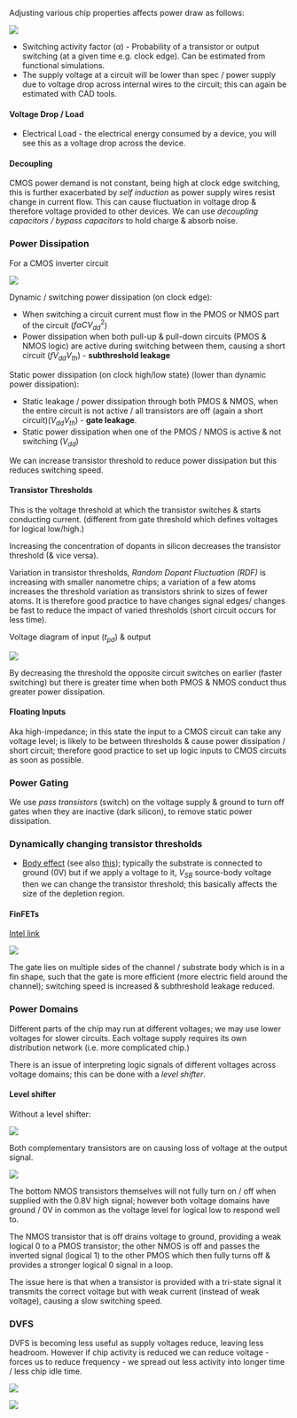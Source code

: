 Adjusting various chip properties affects power draw as follows:

![](misc/Pasted%20image%2020240111165733.png)

- Switching activity factor ($\alpha$) - Probability of a transistor or output switching (at a given time e.g. clock edge). Can be estimated from functional simulations.
- The supply voltage at a circuit will be lower than spec / power supply due to voltage drop across internal wires to the circuit; this can again be estimated with CAD tools.



#### Voltage Drop / Load
- Electrical Load - the electrical energy consumed by a device, you will see this as a voltage drop across the device.

#### Decoupling
CMOS power demand is not constant, being high at clock edge switching, this is further exacerbated by *self induction* as power supply wires resist change in current flow. This can cause fluctuation in voltage drop & therefore voltage provided to other devices. We can use *decoupling capacitors / bypass capacitors* to hold charge & absorb noise.

### Power Dissipation

For a CMOS inverter circuit

![](misc/Pasted%20image%2020240111230112.png)


Dynamic / switching power dissipation (on clock edge):
- When switching a circuit current must flow in the PMOS or NMOS part of the circuit ($f \alpha CV_{dd}^2$)
- Power dissipation when both pull-up & pull-down circuits (PMOS & NMOS logic) are active during switching between them, causing a short circuit ($fV_{dd}V_{th}$) - **subthreshold leakage**

Static power dissipation (on clock high/low state) (lower than dynamic power dissipation):
- Static  leakage / power dissipation through both PMOS & NMOS, when the entire circuit is not active / all transistors are off (again a short circuit)($V_{dd}V_{th}$) - **gate leakage**.
- Static power dissipation when one of the PMOS / NMOS is active & not switching ($V_{dd}$)

We can increase transistor threshold to reduce power dissipation but this reduces switching speed.

#### Transistor Thresholds
This is the voltage threshold at which the transistor switches & starts conducting current. (different from gate threshold which defines voltages for logical low/high.)

Increasing the concentration of dopants in silicon decreases the transistor threshold (& vice versa).

Variation in transistor thresholds, *Random Dopant Fluctuation (RDF)* is increasing with smaller nanometre chips; a variation of a few atoms increases the threshold variation as transistors shrink to sizes of fewer atoms. It is therefore good practice to have changes signal edges/ changes be fast to reduce the impact of varied thresholds (short circuit occurs for less time).

Voltage diagram of input ($t_{pd}$) & output

![](misc/Pasted%20image%2020240111232740.png)

By decreasing the threshold the opposite circuit switches on earlier (faster switching) but there is greater time when both PMOS & NMOS conduct thus greater power dissipation.

#### Floating Inputs
Aka high-impedance; in this state the input to a CMOS circuit can take any voltage level; is likely to be between thresholds & cause power dissipation / short circuit; therefore good practice to set up logic inputs to CMOS circuits as soon as possible.



### Power Gating

We use *pass transistors* (switch) on the voltage supply & ground to turn off gates when they are inactive (dark silicon), to remove static power dissipation.

### Dynamically changing transistor thresholds

- [Body effect](https://www.electronics-tutorial.net/Analog-CMOS-Design/MOSFET-Fundamentals/Body-Effect/) (see also [this]([https://siliconvlsi.com/body-effect-in-mosfet/](this))); typically the substrate is connected to ground (0V) but if we apply a voltage to it, $V_{SB}$ source-body voltage then we can change the transistor threshold; this basically affects the size of the depletion region.

#### FinFETs

[Intel link](https://download.intel.com/newsroom/kits/22nm/pdfs/22nm-Details_Presentation.pdf)

![](misc/Pasted%20image%2020240112134523.png)

The gate lies on multiple sides of the channel / substrate body which is in a fin shape, such that the gate is more efficient (more electric field around the channel); switching speed is increased & subthreshold leakage reduced.

### Power Domains
Different parts of the chip may run at different voltages; we may use lower voltages for slower circuits. Each voltage supply requires its own distribution network (i.e. more complicated chip.)

There is an issue of interpreting logic signals of different voltages across voltage domains; this can be done with a *level shifter*.

#### Level shifter

Without a level shifter:

![](misc/Pasted%20image%2020240112153828.png)

Both complementary transistors are on causing loss of voltage at the output signal.

![](misc/Pasted%20image%2020240112145051.png)

The bottom NMOS transistors themselves will not fully turn on / off when supplied with the 0.8V high signal; however both voltage domains have ground / 0V in common as the voltage level for logical low to respond well to.

The NMOS transistor that is off drains voltage to ground, providing a weak logical 0 to a PMOS transistor; the other NMOS is off and passes the inverted signal (logical 1) to the other PMOS which then fully turns off & provides a stronger logical 0 signal in a loop.

The issue here is that when a transistor is provided with a tri-state signal it transmits the correct voltage but with weak current (instead of weak voltage), causing a slow switching speed.


### DVFS

DVFS is becoming less useful as supply voltages reduce, leaving less headroom. However if chip activity is reduced we can reduce voltage - forces us to reduce frequency - we spread out less activity into longer time / less chip idle time.

![](misc/Pasted%20image%2020240112154035.png)

![](misc/Pasted%20image%2020240112154024.png)

